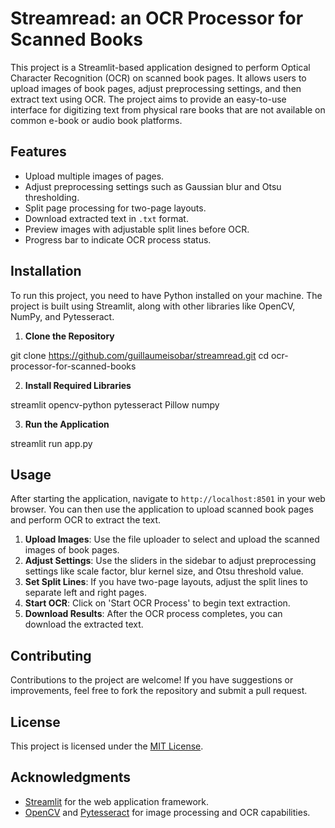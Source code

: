 # Streamread: an OCR Processor for Scanned Books

This project is a Streamlit-based application designed to perform Optical Character Recognition (OCR) on scanned book pages. It allows users to upload images of book pages, adjust preprocessing settings, and then extract text using OCR. The project aims to provide an easy-to-use interface for digitizing text from physical rare books that are not available on common e-book or audio book platforms.

## Features

- Upload multiple images of pages.
- Adjust preprocessing settings such as Gaussian blur and Otsu thresholding.
- Split page processing for two-page layouts.
- Download extracted text in `.txt` format.
- Preview images with adjustable split lines before OCR.
- Progress bar to indicate OCR process status.

## Installation

To run this project, you need to have Python installed on your machine. The project is built using Streamlit, along with other libraries like OpenCV, NumPy, and Pytesseract.

1. **Clone the Repository**

git clone https://github.com/guillaumeisobar/streamread.git
cd ocr-processor-for-scanned-books

2. **Install Required Libraries**

streamlit
opencv-python
pytesseract
Pillow
numpy

3. **Run the Application**

streamlit run app.py

## Usage

After starting the application, navigate to `http://localhost:8501` in your web browser. You can then use the application to upload scanned book pages and perform OCR to extract the text.

1. **Upload Images**: Use the file uploader to select and upload the scanned images of book pages.
2. **Adjust Settings**: Use the sliders in the sidebar to adjust preprocessing settings like scale factor, blur kernel size, and Otsu threshold value.
3. **Set Split Lines**: If you have two-page layouts, adjust the split lines to separate left and right pages.
4. **Start OCR**: Click on 'Start OCR Process' to begin text extraction.
5. **Download Results**: After the OCR process completes, you can download the extracted text.

## Contributing

Contributions to the project are welcome! If you have suggestions or improvements, feel free to fork the repository and submit a pull request.

## License

This project is licensed under the [MIT License](LICENSE).

## Acknowledgments

- [Streamlit](https://streamlit.io/) for the web application framework.
- [OpenCV](https://opencv.org/) and [Pytesseract](https://github.com/madmaze/pytesseract) for image processing and OCR capabilities.


